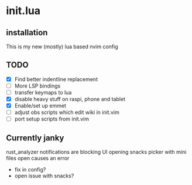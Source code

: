 # init.lua

## installation


This is my new (mostly) lua based nvim config

## TODO


- [X] Find better indentline replacement
- [ ] More LSP bindings
- [ ] transfer keymaps to lua
- [X] disable heavy stuff on raspi, phone and tablet
- [X] Enable/set up emmet
- [ ] adjust obs scripts which edit wiki in init.vim
- [ ] port setup scripts from init.vim

## Currently janky

rust_analyzer notifications are blocking UI
opening snacks picker with mini files open causes an error
- fix in config?
- open issue with snacks?



